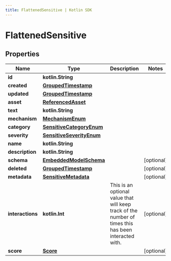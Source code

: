 ```yaml
---
title: FlattenedSensitive | Kotlin SDK
---
```



# FlattenedSensitive

## Properties
Name | Type | Description | Notes
------------ | ------------- | ------------- | -------------
**id** | **kotlin.String** |  | 
**created** | [**GroupedTimestamp**](GroupedTimestamp) |  | 
**updated** | [**GroupedTimestamp**](GroupedTimestamp) |  | 
**asset** | [**ReferencedAsset**](ReferencedAsset) |  | 
**text** | **kotlin.String** |  | 
**mechanism** | [**MechanismEnum**](MechanismEnum) |  | 
**category** | [**SensitiveCategoryEnum**](SensitiveCategoryEnum) |  | 
**severity** | [**SensitiveSeverityEnum**](SensitiveSeverityEnum) |  | 
**name** | **kotlin.String** |  | 
**description** | **kotlin.String** |  | 
**schema** | [**EmbeddedModelSchema**](EmbeddedModelSchema) |  |  [optional]
**deleted** | [**GroupedTimestamp**](GroupedTimestamp) |  |  [optional]
**metadata** | [**SensitiveMetadata**](SensitiveMetadata) |  |  [optional]
**interactions** | **kotlin.Int** | This is an optional value that will keep track of the number of times this has been interacted with. |  [optional]
**score** | [**Score**](Score) |  |  [optional]



